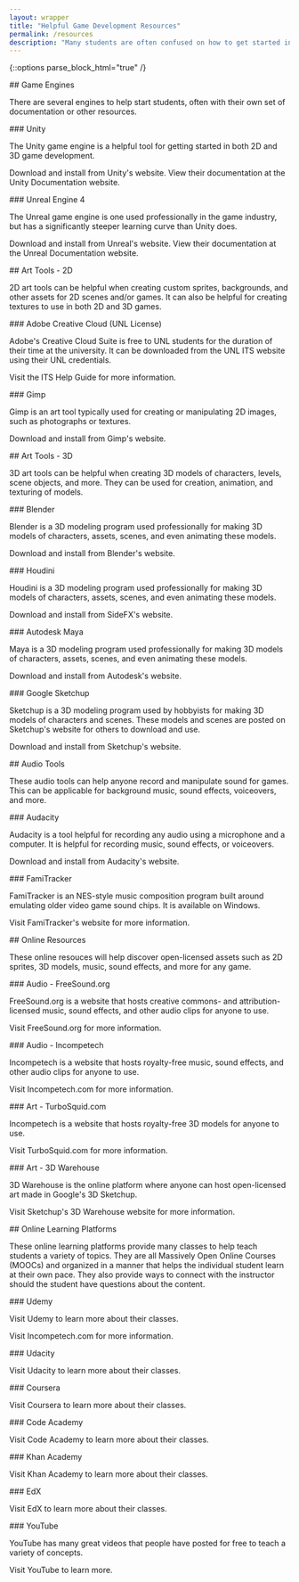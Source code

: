 ```yaml
---
layout: wrapper
title: "Helpful Game Development Resources"
permalink: /resources
description: "Many students are often confused on how to get started in game development. Below are some helpful links to get started in using an engine, 3D modeling tools, 2D art tools, open license resources, and more. Everything listed below is free to UNL students for some period of time, such as X years, or free to the public indefinitely.</p><p>Note: There are options to pay for some parts of these resources (like free vs paid assets) but there is absolutely no requirement to do so."
---
```


{::options parse_block_html="true" /}

<div class="resource-section section-margin-top">
## Game Engines

There are several engines to help start students, often with their own set of documentation or other resources.

<div class="resource-set">
<div class="resource">
### Unity

The Unity game engine is a helpful tool for getting started in both 2D and 3D game development.

Download and install from Unity's website.
View their documentation at the Unity Documentation website.
</div>
<div class="resource">
### Unreal Engine 4

The Unreal game engine is one used professionally in the game industry, but has a significantly steeper learning curve than Unity does.

Download and install from Unreal's website.
View their documentation at the Unreal Documentation website.
</div>
</div>
</div>

<div class="resource-section">
## Art Tools - 2D

2D art tools can be helpful when creating custom sprites, backgrounds, and other assets for 2D scenes and/or games. It can also be helpful for creating textures to use in both 2D and 3D games.

<div class="resource-set">
<div class="resource">
### Adobe Creative Cloud (UNL License)

Adobe's Creative Cloud Suite is free to UNL students for the duration of their time at the university. It can be downloaded from the UNL ITS website using their UNL credentials.

Visit the ITS Help Guide for more information.
</div>
<div class="resource">
### Gimp

Gimp is an art tool typically used for creating or manipulating 2D images, such as photographs or textures.

Download and install from Gimp's website.
</div>
</div>
</div>

<div class="resource-section">
## Art Tools - 3D

3D art tools can be helpful when creating 3D models of characters, levels, scene objects, and more. They can be used for creation, animation, and texturing of models.

<div class="resource-set">
<div class="resource">
### Blender

Blender is a 3D modeling program used professionally for making 3D models of characters, assets, scenes, and even animating these models.

Download and install from Blender's website.
</div>
<div class="resource">
### Houdini

Houdini is a 3D modeling program used professionally for making 3D models of characters, assets, scenes, and even animating these models.

Download and install from SideFX's website.
</div>
<div class="resource">
### Autodesk Maya

Maya is a 3D modeling program used professionally for making 3D models of characters, assets, scenes, and even animating these models.

Download and install from Autodesk's website.
</div>
<div class="resource">
### Google Sketchup

Sketchup is a 3D modeling program used by hobbyists for making 3D models of characters and scenes. These models and scenes are posted on Sketchup's website for others to download and use.

Download and install from Sketchup's website.
</div>
</div>
</div>

<div class="resource-section">
## Audio Tools

These audio tools can help anyone record and manipulate sound for games. This can be applicable for background music, sound effects, voiceovers, and more.

<div class="resource-set">
<div class="resource">
### Audacity

Audacity is a tool helpful for recording any audio using a microphone and a computer. It is helpful for recording music, sound effects, or voiceovers.

Download and install from Audacity's website.
</div>
<div class="resource">
### FamiTracker

FamiTracker is an NES-style music composition program built around emulating older video game sound chips. It is available on Windows.

Visit FamiTracker's website for more information.
</div>
</div>
</div>

<div class="resource-section">
## Online Resources

These online resouces will help discover open-licensed assets such as 2D sprites, 3D models, music, sound effects, and more for any game.

<div class="resource-set">
<div class="resource">
### Audio - FreeSound.org

FreeSound.org is a website that hosts creative commons- and attribution-licensed music, sound effects, and other audio clips for anyone to use.

Visit FreeSound.org for more information.
</div>
<div class="resource">
### Audio - Incompetech

Incompetech is a website that hosts royalty-free music, sound effects, and other audio clips for anyone to use.

Visit Incompetech.com for more information.
</div>
<div class="resource">
### Art - TurboSquid.com

Incompetech is a website that hosts royalty-free 3D models for anyone to use.

Visit TurboSquid.com for more information.
</div>
<div class="resource">
### Art - 3D Warehouse

3D Warehouse is the online platform where anyone can host open-licensed art made in Google's 3D Sketchup.

Visit Sketchup's 3D Warehouse website for more information.
</div>
</div>
</div>

<div class="resource-section">
## Online Learning Platforms

These online learning platforms provide many classes to help teach students a variety of topics. They are all Massively Open Online Courses (MOOCs) and organized in a manner that helps the individual student learn at their own pace. They also provide ways to connect with the instructor should the student have questions about the content.

<div class="resource-set">
<div class="resource">
### Udemy

Visit Udemy to learn more about their classes.

Visit Incompetech.com for more information.
</div>
<div class="resource">
### Udacity

Visit Udacity to learn more about their classes.
</div>
<div class="resource">
### Coursera

Visit Coursera to learn more about their classes.
</div>
<div class="resource">
### Code Academy

Visit Code Academy to learn more about their classes.
</div>
<div class="resource">
### Khan Academy

Visit Khan Academy to learn more about their classes.
</div>
<div class="resource">
### EdX

Visit EdX to learn more about their classes.
</div>
<div class="resource">
### YouTube

YouTube has many great videos that people have posted for free to teach a variety of concepts.

Visit YouTube to learn more.
</div>
</div>
</div>